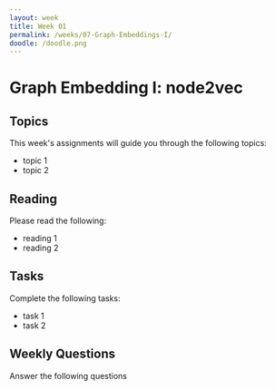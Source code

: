 ```yaml
---
layout: week
title: Week 01
permalink: /weeks/07-Graph-Embeddings-I/
doodle: /doodle.png
---
```


# Graph Embedding I: node2vec

## Topics

This week's assignments will guide you through the following topics:
* topic 1
* topic 2

## Reading

Please read the following:
* reading 1
* reading 2

## Tasks

Complete the following tasks:
* task 1
* task 2

## Weekly Questions

Answer the following questions
